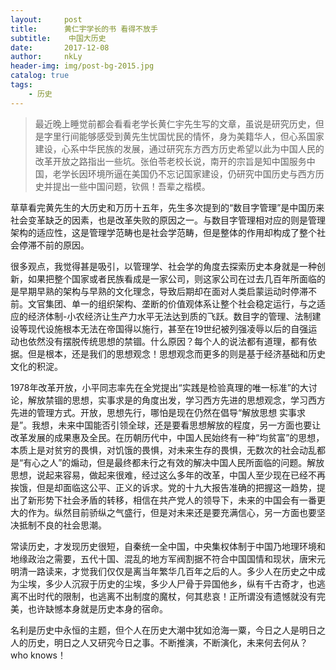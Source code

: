```yaml
---
layout:     post
title:      黄仁宇学长的书 看得不放手
subtitle:    中国大历史
date:       2017-12-08
author:     nkLy
header-img: img/post-bg-2015.jpg
catalog: true
tags:
    - 历史
---
```


>最近晚上睡觉前都会看看老学长黄仁宇先生写的文章，虽说是研究历史，但是字里行间能够感受到黄先生忧国忧民的情怀，身为美籍华人，但心系国家建设，心系中华民族的发展，通过研究东方西方历史希望以此为中国人民的改革开放之路指出一些坑。张伯苓老校长说，南开的宗旨是知中国服务中国，老学长因环境所逼在美国仍不忘记国家建设，仍研究中国历史与西方历史并提出一些中国问题，钦佩！吾辈之楷模。
>
 
草草看完黄先生的大历史和万历十五年，先生多次提到的“数目字管理”是中国历来社会变革缺乏的因素，也是改革失败的原因之一。与数目字管理相对应的则是管理架构的适应性，这是管理学范畴也是社会学范畴，但是整体的作用却构成了整个社会停滞不前的原因。

很多观点，我觉得甚是吸引，以管理学、社会学的角度去探索历史本身就是一种创新，如果把整个国家或者民族看成是一家公司，则这家公司在过去几百年所面临的是早期早熟的架构与早熟的文化理念，导致后期却在面对人类启蒙运动时停滞不前。文官集团、单一的组织架构、垄断的价值观体系让整个社会稳定运行，与之适应的经济体制-小农经济让生产力水平无法达到质的飞跃。数目字的管理、法制建设等现代设施根本无法在帝国得以施行，甚至在19世纪被列强凌辱以后的自强运动也依然没有摆脱传统思想的禁锢。什么原因？每个人的说法都有道理，都有依据。但是根本，还是我们的思想观念！思想观念而更多的则是基于经济基础和历史文化的积淀。

1978年改革开放，小平同志率先在全党提出“实践是检验真理的唯一标准”的大讨论，解放禁锢的思想，实事求是的角度出发，学习西方先进的思想观念，学习西方先进的管理方式。开放，思想先行，哪怕是现在仍然在倡导“解放思想 实事求是”。我想，未来中国能否引领全球，还是要看思想解放的程度，另一方面也要让改革发展的成果惠及全民。在历朝历代中，中国人民始终有一种“均贫富”的思想，本质上是对贫穷的畏惧，对饥饿的畏惧，对未来生存的畏惧，无数次的社会动乱都是“有心之人”的煽动，但是最终都未行之有效的解决中国人民所面临的问题。解放思想，说起来容易，做起来很难，经过这么多年的改革，中国人至少现在已经不再挨饿，但是却面临这公平、正义的诉求。党的十九大报告准确的把握这一趋势，提出了新形势下社会矛盾的转移，相信在共产党人的领导下，未来的中国会有一番更大的作为。纵然目前骄纵之气盛行，但是对未来还是要充满信心，另一方面也要坚决抵制不良的社会思潮。

常读历史，才发现历史很短，自秦统一全中国，中央集权体制于中国乃地理环境和地缘政治之需要，五代十国、混乱的地方军阀割据不符合中国国情和现状，唐宋元明清一路读来，才觉我们仅仅是离当年繁华几百年之后的人。多少人在历史之中成为尘埃，多少人沉寂于历史的尘埃，多少人尸骨于异国他乡，纵有千古奇才，也逃离不出时代的限制，也逃离不出制度的魔杖，何其悲哀！正所谓没有遗憾就没有完美，也许缺憾本身就是历史本身的宿命。

名利是历史中永恒的主题，但个人在历史大潮中犹如沧海一粟，今日之人是明日之人的历史，明日之人又研究今日之事。不断推演，不断演化，未来何去何从？who knows！








